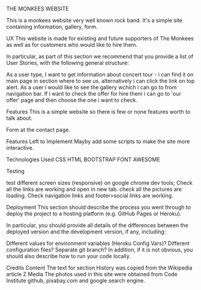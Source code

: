 THE MONKEES WEBSITE

This is a monkees website very well known rock band.
It's a simple site containing information, gallery, form.

UX
This website is made for existing and future supporters of The Monkees as well as for customers who would like to hire them.

In particular, as part of this section we recommend that you provide a list of User Stories, with the following general structure:

As a user type, I want to get information about concert tour - i can find it on main page in section where to see us. alternatively i can click the link on top alert.
As a user i would like to see the gallery wchich i can go to from navigation bar.
If i want to check the offer for hire them i can go to 'our offer' page and then choose the one i want to check.


Features
This is a simple website so there is few or none features worth to talk about.

Form at the contact page.

Features Left to Implement
Mayby add some scripts to make the site more interactive.

Technologies Used
CSS
HTML
BOOTSTRAP
FONT AWESOME

Testing

test different screen sizes (responsive) on google chrome dev tools;
Check all the links are working and open in new tab.
check all the pictures are loading.
Check navigation links and footer>social links are working.


Deployment
This section should describe the process you went through to deploy the project to a hosting platform (e.g. GitHub Pages or Heroku).

In particular, you should provide all details of the differences between the deployed version and the development version, if any, including:

Different values for environment variables (Heroku Config Vars)?
Different configuration files?
Separate git branch?
In addition, if it is not obvious, you should also describe how to run your code locally.

Credits
Content
The text for section History was copied from the Wikipedia article Z
Media
The photos used in this site were obtained from Code Institute github, pixabay.com and google search engine.
